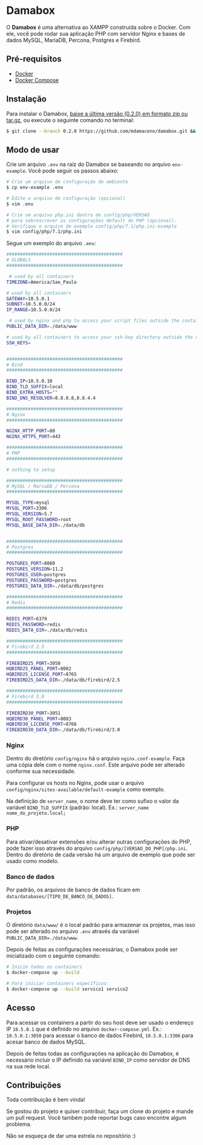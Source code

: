 # Damabox

O **Damabox** é uma alternativa ao XAMPP construída sobre o Docker. Com ele, você pode rodar sua aplicação PHP com servidor Nginx e bases de dados MySQL, MariaDB, Percona, Postgres e Firebird.

## Pré-requisitos

- [Docker](https://docs.docker.com/install/)
- [Docker Compose](https://docs.docker.com/compose/)

## Instalação

Para instalar o Damabox, [baixe a última versão (0.2.0) em formato zip ou tar.gz](https://github.com/mdamaceno/damabox/releases/tag/v0.2.0), ou execute o seguinte comando no terminal:

```bash
$ git clone --branch 0.2.0 https://github.com/mdamaceno/damabox.git && cd damabox
```

## Modo de usar

Crie um arquivo `.env` na raíz do Damabox se baseando no arquivo `env-example`. Você pode seguir os passos abaixo:

``` bash
# Crie um arquivo de configuração de ambiente
$ cp env-example .env

# Edite o arquivo de configuração (opcional)
$ vim .env

# Crie um arquivo php.ini dentro de config/php/VERSAO
# para sobrescrever as configurações default do PHP (opcional).
# Verifique o arquivo de exemplo config/php/7.1/php.ini-example
$ vim config/php/7.1/php.ini

```

Segue um exemplo do arquivo `.env`:

```bash
###########################################
# GLOBALS
###########################################

 # used by all containers
TIMEZONE=America/Sao_Paulo

# used by all containers
GATEWAY=10.5.0.1
SUBNET=10.5.0.0/24
IP_RANGE=10.5.0.0/24

 # used by nginx and php to access your script files outside the containers
PUBLIC_DATA_DIR=./data/www

# used by all containers to access your ssh-key directory outside the containers
SSH_KEYS=


###########################################
# Bind
###########################################

BIND_IP=10.5.0.10
BIND_TLD_SUFFIX=local
BIND_EXTRA_HOSTS=""
BIND_DNS_RESOLVER=8.8.8.8,8.8.4.4

###########################################
# Nginx
###########################################

NGINX_HTTP_PORT=80
NGINX_HTTPS_PORT=443

###########################################
# PHP
###########################################

# nothing to setup

###########################################
# MySQL / MariaDB / Percona
###########################################

MYSQL_TYPE=mysql
MYSQL_PORT=3306
MYSQL_VERSION=5.7
MYSQL_ROOT_PASSWORD=root
MYSQL_BASE_DATA_DIR=./data/db


###########################################
# Postgres
###########################################

POSTGRES_PORT=8080
POSTGRES_VERSION=11.2
POSTGRES_USER=postgres
POSTGRES_PASSWORD=postgres
POSTGRES_DATA_DIR=./data/db/postgres

###########################################
# Redis
###########################################

REDIS_PORT=6379
REDIS_PASSWORD=redis
REDIS_DATA_DIR=./data/db/redis

###########################################
# Firebird 2.5
###########################################

FIREBIRD25_PORT=3050
HQBIRD25_PANEL_PORT=8082
HQBIRD25_LICENSE_PORT=8765
FIREBIRD25_DATA_DIR=./data/db/firebird/2.5

###########################################
# Firebird 3.0
###########################################

FIREBIRD30_PORT=3051
HQBIRD30_PANEL_PORT=8083
HQBIRD30_LICENSE_PORT=8766
FIREBIRD30_DATA_DIR=./data/db/firebird/3.0
```

### Nginx

Dentro do diretório `config/nginx` há o arquivo `nginx.conf-example`. Faça uma cópia dele com o nome `nginx.conf`. Este arquivo pode ser alterado conforme sua necessidade.

Para configurar os hosts no Nginx, pode usar o arquivo `config/nginx/sites-available/default-example` como exemplo.

Na definição de `server_name`, o nome deve ter como sufixo o valor da variável `BIND_TLD_SUFFIX` (padrão: local). Ex.: `server_name nome_do_projeto.local;`

### PHP

Para ativar/desativar extensões e/ou alterar outras configurações do PHP, pode fazer isso através do arquivo `config/php/[VERSAO_DO_PHP]/php.ini`. Dentro do diretório de cada versão há um arquivo de exemplo que pode ser usado como modelo.

### Banco de dados

Por padrão, os arquivos de banco de dados ficam em `data/databases/[TIPO_DE_BANCO_DE_DADOS]`.

### Projetos

O diretório `data/www/` é o local padrão para armazenar os projetos, mas isso pode ser alterado no arquivo `.env` através da variável `PUBLIC_DATA_DIR=./data/www`.

Depois de feitas as configurações necessárias, o Damabox pode ser inicializado com o seguinte comando:

```bash
# Inicie todos os containers
$ docker-compose up --build

# Para iniciar containers específicos:
$ docker-compose up --build servico1 servico2
```

## Acesso

Para acessar os containers a partir do seu host deve ser usado o endereço IP `10.5.0.1` que é definido no arquivo `docker-compose.yml`. Ex.: `10.5.0.1:3050` para acessar o banco de dados Firebird, `10.5.0.1:3306` para acesar banco de dados MySQL.

Depois de feitas todas as configurações na aplicação do Damabox, é necessário incluir o IP definido na variável `BIND_IP` como servidor de DNS na sua rede local.

## Contribuições

Toda contribuição é bem vinda!

Se gostou do projeto e quiser contribuir, faça um clone do projeto e mande um pull request. Você também pode reportar bugs caso encontre algum problema.

Não se esqueça de dar uma estrela no repositório :)

